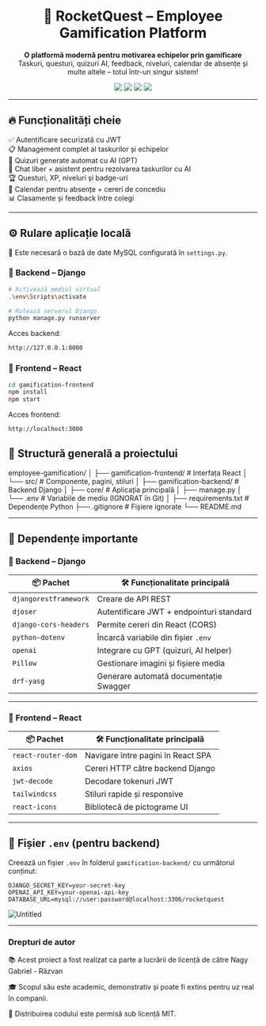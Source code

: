   <h1 align="center">🚀 RocketQuest – Employee Gamification Platform</h1>

<p align="center">
  <strong>O platformă modernă pentru motivarea echipelor prin gamificare</strong><br/>
  Taskuri, questuri, quizuri AI, feedback, niveluri, calendar de absențe și multe altele – totul într-un singur sistem!
</p>

<p align="center">
  <img src="https://img.shields.io/badge/backend-Django-092E20?logo=django&logoColor=white"/>
  <img src="https://img.shields.io/badge/frontend-React-61DAFB?logo=react&logoColor=black"/>
  <img src="https://img.shields.io/badge/AI-OpenAI-412991?logo=openai&logoColor=white"/>
  <img src="https://img.shields.io/badge/license-MIT-blue"/>
</p>

---

## 🔥 Funcționalități cheie

✅ Autentificare securizată cu JWT  
📋 Management complet al taskurilor și echipelor  
🧠 Quizuri generate automat cu AI (GPT)  
💬 Chat liber + asistent pentru rezolvarea taskurilor cu AI  
🏆 Questuri, XP, niveluri și badge-uri  
📅 Calendar pentru absențe + cereri de concediu  
📊 Clasamente și feedback între colegi  

---

## ⚙️ Rulare aplicație locală

📌 Este necesară o bază de date MySQL configurată în `settings.py`.

### 🔹 Backend – Django

```bash
# Activează mediul virtual
.\env\Scripts\activate

# Rulează serverul Django
python manage.py runserver


```
Acces backend:
```bash
http://127.0.0.1:8000
```

### 🔹 Frontend – React
```bash
cd gamification-frontend
npm install
npm start
```
Acces frontend:
```bash
http://localhost:3000
```
## 📁 Structură generală a proiectului

employee-gamification/
│
├── gamification-frontend/ # Interfața React
│ └── src/ # Componente, pagini, stiluri
│
├── gamification-backend/ # Backend Django
│ ├── core/ # Aplicația principală
│ ├── manage.py
│ └── .env # Variabile de mediu (IGNORAT în Git)
│
├── requirements.txt # Dependențe Python
├── .gitignore # Fișiere ignorate
└── README.md



---

## 🧪 Dependențe importante

### 🔸 Backend – Django

| 📦 Pachet               | 🛠 Funcționalitate principală                     |
|-------------------------|--------------------------------------------------|
| `djangorestframework`   | Creare de API REST                              |
| `djoser`                | Autentificare JWT + endpointuri standard        |
| `django-cors-headers`   | Permite cereri din React (CORS)                 |
| `python-dotenv`         | Încarcă variabile din fișier `.env`             |
| `openai`                | Integrare cu GPT (quizuri, AI helper)           |
| `Pillow`                | Gestionare imagini și fișiere media             |
| `drf-yasg`              | Generare automată documentație Swagger          |

---

### 🔸 Frontend – React

| 📦 Pachet            | 🛠 Funcționalitate principală             |
|----------------------|------------------------------------------|
| `react-router-dom`   | Navigare între pagini în React SPA       |
| `axios`              | Cereri HTTP către backend Django         |
| `jwt-decode`         | Decodare tokenuri JWT                    |
| `tailwindcss`        | Stiluri rapide și responsive             |
| `react-icons`        | Bibliotecă de pictograme UI              |

---

## 🔐 Fișier `.env` (pentru backend)

Creează un fișier `.env` în folderul `gamification-backend/` cu următorul conținut:

```env
DJANGO_SECRET_KEY=your-secret-key
OPENAI_API_KEY=your-openai-api-key
DATABASE_URL=mysql://user:password@localhost:3306/rocketquest
```
![Untitled](https://github.com/user-attachments/assets/5fbb8675-0ab9-4893-a705-394fdb05a5bf)

---
### Drepturi de autor
📚 Acest proiect a fost realizat ca parte a lucrării de licență de către Nagy Gabriel - Răzvan

🎓 Scopul său este academic, demonstrativ și poate fi extins pentru uz real în companii.

📄 Distribuirea codului este permisă sub licență MIT.




